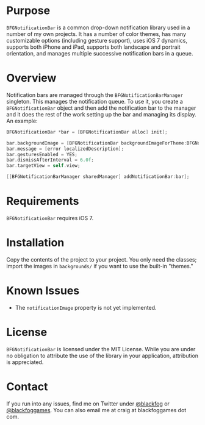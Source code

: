 # Purpose
``BFGNotificationBar`` is a common drop-down notification library used in a number of my own projects. It has a number of color themes, has many customizable options (including gesture support), uses iOS 7 dynamics, supports both iPhone and iPad, supports both landscape and portrait orientation, and manages multiple successive notification bars in a queue.

# Overview
Notification bars are managed through the ``BFGNotificationBarManager`` singleton. This manages the notification queue. To use it, you create a ``BFGNotificationBar`` object and then add the notification bar to the manager and it does the rest of the work setting up the bar and managing its display. An example:

`````objective-c
BFGNotificationBar *bar = [BFGNotificationBar alloc] init];

bar.backgroundImage = [BFGNotificationBar backgroundImageForTheme:BFGNotificationBarThemeRed];
bar.message = [error localizedDescription];
bar.gesturesEnabled = YES;
bar.dismissAfterInterval = 6.0f;
bar.targetView = self.view;

[[BFGNotificationBarManager sharedManager] addNotificationBar:bar];
`````

# Requirements
``BFGNotificationBar`` requires iOS 7.

# Installation
Copy the contents of the project to your project. You only need the classes; import the images in ``backgrounds/`` if you want to use the built-in "themes."

# Known Issues

* The ``notificationImage`` property is not yet implemented.

# License
``BFGNotificationBar`` is licensed under the MIT License. While you are under no obligation to attribute the use of the library in your application, attribution is appreciated.

# Contact
If you run into any issues, find me on Twitter under [@blackfog](https://twitter.com/blackfog) or [@blackfoggames](https://twitter.com/blackfoggames). You can also email me at craig at blackfoggames dot com.